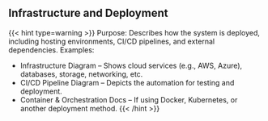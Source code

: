 ## Infrastructure and Deployment

{{< hint type=warning >}} Purpose: Describes how the system is deployed, including hosting environments, CI/CD pipelines, and external dependencies.
Examples:

* Infrastructure Diagram – Shows cloud services (e.g., AWS, Azure), databases, storage, networking, etc.
* CI/CD Pipeline Diagram – Depicts the automation for testing and deployment.
* Container & Orchestration Docs – If using Docker, Kubernetes, or another deployment method. {{< /hint >}}
